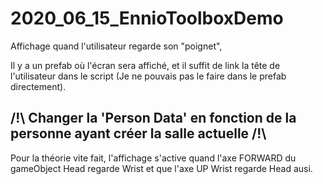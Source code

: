 # 2020_06_15_EnnioToolboxDemo

Affichage quand l'utilisateur regarde son "poignet",

Il y a un prefab où l'écran sera affiché, et il suffit de link la tête de l'utilisateur dans le script (Je ne pouvais pas le faire dans le prefab directement).

/!\ Changer la 'Person Data' en fonction de la personne ayant créer la salle actuelle /!\
-----------------------------------------------------------------------------------------


Pour la théorie vite fait, l'affichage s'active quand l'axe FORWARD du gameObject Head regarde Wrist et que l'axe UP Wrist regarde Head ausi.
